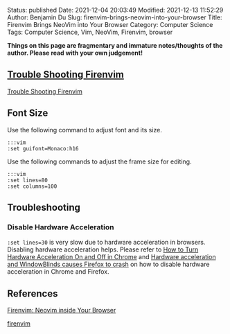 Status: published
Date: 2021-12-04 20:03:49
Modified: 2021-12-13 11:52:29
Author: Benjamin Du
Slug: firenvim-brings-neovim-into-your-browser
Title: Firenvim Brings NeoVim into Your Browser
Category: Computer Science
Tags: Computer Science, Vim, NeoVim, Firenvim, browser

**Things on this page are fragmentary and immature notes/thoughts of the author. Please read with your own judgement!**

## [Trouble Shooting Firenvim](https://github.com/glacambre/firenvim/blob/master/TROUBLESHOOTING.md#troubleshooting-firenvim)
[Trouble Shooting Firenvim](https://github.com/glacambre/firenvim/blob/master/TROUBLESHOOTING.md#troubleshooting-firenvim)

## Font Size 

Use the following command to adjust font and its size.

    :::vim
    :set guifont=Monaco:h16

Use the following commands to adjust the frame size for editing.

    :::vim
    :set lines=80 
    :set columns=100 

## Troubleshooting

### Disable Hardware Acceleration

`:set lines=30` is very slow due to hardware acceleration in browsers.
Disabling hardware acceleration helps.
Please refer to
[How to Turn Hardware Acceleration On and Off in Chrome](https://www.howtogeek.com/412738/how-to-turn-hardware-acceleration-on-and-off-in-chrome/)
and
[Hardware acceleration and WindowBlinds causes Firefox to crash](https://support.mozilla.org/en-US/kb/hardware-acceleration-and-windowblinds-crash)
on how to disable hardware acceleration in Chrome and Firefox.

## References 

[Firenvim: Neovim inside Your Browser](https://jdhao.github.io/2020/01/01/firenvim_nvim_inside_browser/)

[firenvim](https://github.com/glacambre/firenvim)
